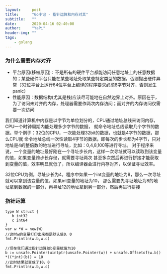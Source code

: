 ```yaml
---
layout:     post
title:      "Go小记 - 指针运算和内存对其"
subtitle:   ""
date:       2020-04-16 02:40:00
author:     "YaPi"
header-img: ""
tags:
    - golang
---
```


### 为什么需要内存对齐

- 平台原因(移植原因)：不是所有的硬件平台都能访问任意地址上的任意数据的；某些硬件平台只能在某些地址处取某些特定类型的数据，否则抛出硬件异常（32位平台上运行64位平台上编译的程序要求必须8字节对齐，否则发生panic）
- 性能原因：数据结构(尤其是栈)应该尽可能地在自然边界上对齐。原因在于，为了访问未对齐的内存，处理器需要作两次内存访问；而对齐的内存访问仅需要一次访问


我们知道计算机中内存是以字节为单位划分的，CPU通过地址总线来访问内存，CPU一个时钟周期内能处理多少字节的数据，
就命令地址总线读取几个字节的数据。举个例子：32位的CPU，一次能处理32bit的数据，也就是4字节的数据，那么CPU就
命令地址总线一次性读取4字节的数据，即每次的步长都为4字节，只对地址是4的整倍数的地址进行寻址，比如：0,4,8,100等进行寻址。
对于程序来说，一个变量的地址最好刚在一个寻址步长内，这样一次寻址就可以读取到该变量的值，如果变量跨步长存储，就需要寻址两次
甚至多次然后再进行拼接才能获取到变量的值，效率明显就低了，所以编译器会进行内存对齐，以保证寻址效率。

32位CPU为例，寻址步长为4，程序中如果一个int变量的地址为8，那么一次寻址就可以拿到该变量的值，如果int变量的地址为10，
那么需要先寻址地址为8的地址拿到数据的一部分，再寻址12的地址拿到另一部分，然后再进行拼接

### 指针运算

```
type W struct {
   b int32
   c int64
}
var w *W = new(W)
//这时w的变量打印出来都是默认值0，0
fmt.Println(w.b,w.c)

//现在我们通过指针运算给b变量赋值为10
b := unsafe.Pointer(uintptr(unsafe.Pointer(w)) + unsafe.Offsetof(w.b))
*((*int)(b)) = 10
//此时结果就变成了10，0
fmt.Println(w.b,w.c)
```